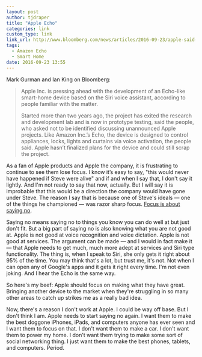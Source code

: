 ```yaml
---
layout: post
author: tjdraper
title: "Apple Echo"
categories: link
custom_type: link
link_url: http://www.bloomberg.com/news/articles/2016-09-23/apple-said-to-step-up-plans-for-echo-style-smart-home-device-itfnod11
tags:
  - Amazon Echo
  - Smart Home
date: 2016-09-23 13:55
---
```

Mark Gurman and Ian King on Bloomberg:

> Apple Inc. is pressing ahead with the development of an Echo-like smart-home device based on the Siri voice assistant, according to people familiar with the matter.
>
>Started more than two years ago, the project has exited the research and development lab and is now in prototype testing, said the people, who asked not to be identified discussing unannounced Apple projects. Like Amazon Inc.’s Echo, the device is designed to control appliances, locks, lights and curtains via voice activation, the people said. Apple hasn’t finalized plans for the device and could still scrap the project.

As a fan of Apple products and Apple the company, it is frustrating to continue to see them lose focus. I know it’s easy to say, "this would never have happened if Steve were alive" and if and when I say that, I don't say it lightly. And I'm not ready to say that now, actually. But I will say it is improbable that this would be a direction the company would have gone under Steve. The reason I say that is because one of Steve's ideals — one of the things he championed — was razor sharp focus. [Focus is about saying no].

Saying no means saying no to things you know you can do well at but just don't fit. But a big part of saying no is also knowing what you are not good at. Apple is not good at voice recognition and voice dictation. Apple is not good at services. The argument can be made — and I would in fact make it — that Apple needs to get much, much more adept at services and Siri type functionality. The thing is, when I speak to Siri, she only gets it right about 95% of the time. You may think that's a lot, but trust me, it's not. Not when I can open any of Google's apps and it gets it right every time. I'm not even joking. And I hear the Echo is the same way.

So here's my beef: Apple should focus on making what they have great. Bringing another device to the market when they're struggling in so many other areas to catch up strikes me as a really bad idea.

Now, there's a reason I don't work at Apple. I could be way off base. But I don't think I am. Apple needs to start saying no again. I want them to make the best doggone iPhones, iPads, and computers anyone has ever seen and I want them to focus on that. I don't want them to make a car. I don't want them to power my home. I don't want them trying to make some sort of social networking thing. I just want them to make the best phones, tablets, and computers. Period.

[Focus is about saying no]: https://youtu.be/H8eP99neOVs
